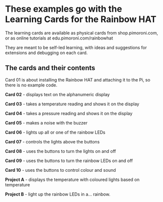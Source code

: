 # These examples go with the Learning Cards for the Rainbow HAT

The learning cards are available as physical cards from shop.pimoroni.com, or as online tutorials at edu.pimoroni.com/rainbowhat

They are meant to be self-led learning, with ideas and suggestions for extensions and debugging on each card.

## The cards and their contents

Card 01 is about installing the Rainbow HAT and attaching it to the Pi, so there is no example code.

**Card 02** - displays text on the alphanumeric display 

**Card 03** - takes a temperature reading and shows it on the display

**Card 04** - takes a pressure reading and shows it on the display

**Card 05** - makes a noise with the buzzer

**Card 06** - lights up all or one of the rainbow LEDs

**Card 07** - controls the lights above the buttons

**Card 08** - uses the buttons to turn the lights on and off

**Card 09** - uses the buttons to turn the rainbow LEDs on and off

**Card 10** - uses the buttons to control colour and sound

**Project A** - displays the temperature with coloured lights based on temperature

**Project B** - light up the rainbow LEDs in a... rainbow.
